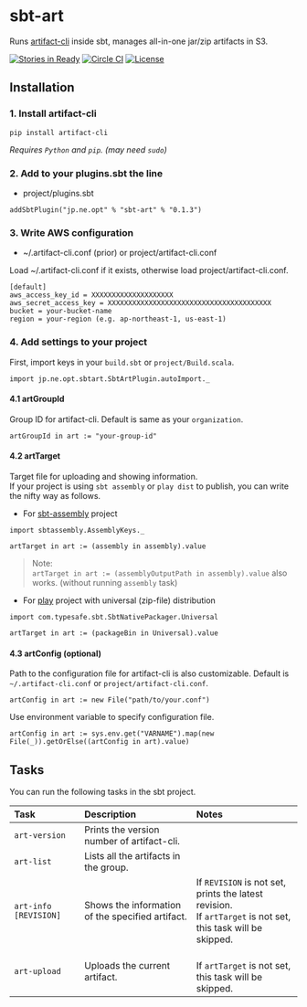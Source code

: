 
# sbt-art

Runs [artifact-cli](https://github.com/mogproject/artifact-cli) inside sbt, manages all-in-one jar/zip artifacts in S3.

[![Stories in Ready](https://badge.waffle.io/opt-tech/sbt-art.png?label=ready&title=Ready)](https://waffle.io/opt-tech/sbt-art)
[![Circle CI](https://circleci.com/gh/opt-tech/sbt-art.svg?style=shield)](https://circleci.com/gh/opt-tech/sbt-art)
[![License](https://img.shields.io/badge/license-Apache2-blue.svg)](http://choosealicense.com/licenses/apache-2.0/)


## Installation

### 1. Install artifact-cli

```
pip install artifact-cli
```

*Requires ```Python``` and ```pip```. (may need ```sudo```)*

### 2. Add to your plugins.sbt the line

- project/plugins.sbt

```
addSbtPlugin("jp.ne.opt" % "sbt-art" % "0.1.3")
```

### 3. Write AWS configuration

- ~/.artifact-cli.conf (prior) or project/artifact-cli.conf

Load ~/.artifact-cli.conf if it exists, otherwise load project/artifact-cli.conf.

```
[default]
aws_access_key_id = XXXXXXXXXXXXXXXXXXXX
aws_secret_access_key = XXXXXXXXXXXXXXXXXXXXXXXXXXXXXXXXXXXXXXXX
bucket = your-bucket-name
region = your-region (e.g. ap-northeast-1, us-east-1)
```

### 4. Add settings to your project

First, import keys in your ```build.sbt``` or ```project/Build.scala```.

```
import jp.ne.opt.sbtart.SbtArtPlugin.autoImport._
```

#### 4.1 artGroupId

Group ID for artifact-cli. Default is same as your ```organization```.

```
artGroupId in art := "your-group-id"
```

#### 4.2 artTarget

Target file for uploading and showing information.  
If your project is using ```sbt assembly``` or ```play dist``` to publish, you can write the nifty way as follows.

- For [sbt-assembly](https://github.com/sbt/sbt-assembly) project

```
import sbtassembly.AssemblyKeys._

artTarget in art := (assembly in assembly).value
```

> Note:  
> ```artTarget in art := (assemblyOutputPath in assembly).value``` also works.  (without running ```assembly``` task)

- For [play](https://www.playframework.com/) project with universal (zip-file) distribution

```
import com.typesafe.sbt.SbtNativePackager.Universal

artTarget in art := (packageBin in Universal).value
```

#### 4.3 artConfig (optional)

Path to the configuration file for artifact-cli is also customizable. Default is ```~/.artifact-cli.conf``` or ```project/artifact-cli.conf```.

```
artConfig in art := new File("path/to/your.conf")
```

Use environment variable to specify configuration file.

```
artConfig in art := sys.env.get("VARNAME").map(new File(_)).getOrElse((artConfig in art).value)
```

## Tasks

You can run the following tasks in the sbt project.

| Task | Description | Notes |
|:-----------|:------------|:------------|
| ```art-version```         |Prints the version number of artifact-cli.| |
| ```art-list```            |Lists all the artifacts in the group.| |
| ```art-info [REVISION]``` |Shows the information of the specified artifact.|If ```REVISION``` is not set, prints the latest revision.<br />If ```artTarget``` is not set, this task will be skipped.|
| ```art-upload``` |Uploads the current artifact.|<br />If ```artTarget``` is not set, this task will be skipped.|
